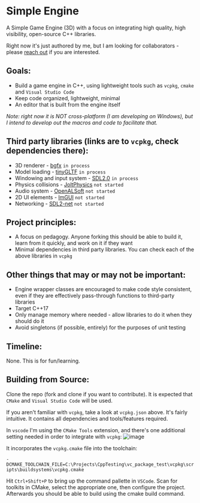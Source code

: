 # Simple Engine

A Simple Game Engine (3D) with a focus on integrating high quality, high visibility, open-source C++ libraries.

Right now it's just authored by me, but I am looking for collaborators - please [reach out](https://x.com/_michaeljared) if you are interested.

## Goals:

- Build a game engine in C++, using lightweight tools such as `vcpkg`, `cmake` and `Visual Studio Code`
- Keep code organized, lightweight, minimal
- An editor that is built from the engine itself

_Note: right now it is NOT cross-platform (I am developing on Windows), but I intend to develop out the macros and code to facilitate that._

## Third party libraries (links are to `vcpkg`, check dependencies there):
- 3D renderer - [bgfx](https://vcpkg.io/en/package/bgfx) `in process`
- Model loading - [tinyGLTF](https://vcpkg.io/en/package/tinygltf) `in process`
- Windowing and input system - [SDL2.0](https://vcpkg.io/en/package/sdl2.html) `in process`
- Physics collisions - [JoltPhysics](https://vcpkg.io/en/package/joltphysics) `not started`
- Audio system - [OpenALSoft](https://vcpkg.io/en/package/openal-soft) `not started`
- 2D UI elements - [ImGUI](https://vcpkg.io/en/package/imgui) `not started`
- Networking - [SDL2-net](https://vcpkg.io/en/package/sdl2-net) `not started`

## Project principles:
- A focus on pedagogy. Anyone forking this should be able to build it, learn from it quickly, and work on it if they want 
- Minimal dependencies in third party libraries. You can check each of the above libraries in `vcpkg`

## Other things that may or may not be important:
- Engine wrapper classes are encouraged to make code style consistent, even if they are effectively pass-through functions to third-party libraries
- Target C++17
- Only manage memory where needed - allow libraries to do it when they should do it
- Avoid singletons (if possible, entirely) for the purposes of unit testing

## Timeline:
None. This is for fun/learning.

## Building from Source:
Clone the repo (fork and clone if you want to contribute). It is expected that `CMake` and `Visual Studio Code` will be used.

If you aren't familiar with `vcpkg`, take a look at `vcpkg.json` above. It's fairly intuitive. It contains all dependencies and tools/features required.

In `vscode` I'm using the `CMake Tools` extension, and there's one additional setting needed in order to integrate with `vcpkg`:
![image](https://github.com/bikemurt/simple_engine/assets/23486102/49cea7ce-8140-4d19-8a9d-ca4b4ff6d033)

It incorporates the `vcpkg.cmake` file into the toolchain:

`-DCMAKE_TOOLCHAIN_FILE=C:\Projects\CppTesting\vc_package_test\vcpkg\scripts\buildsystems\vcpkg.cmake`

Hit `Ctrl+Shift+P` to bring up the command pallette in `VSCode`. Scan for toolkits in CMake, select the appropriate one, then configure the project. Afterwards you should be able to build using the cmake build command.

